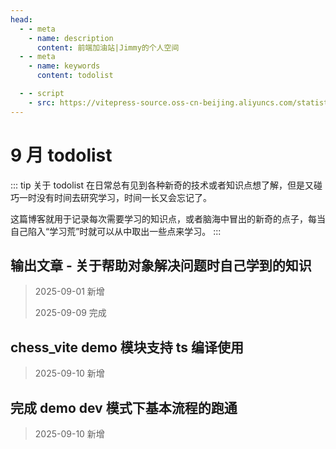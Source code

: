 ```yaml
---
head:
  - - meta
    - name: description
      content: 前端加油站|Jimmy的个人空间
  - - meta
    - name: keywords
      content: todolist

  - - script
    - src: https://vitepress-source.oss-cn-beijing.aliyuncs.com/statistics.js
---
```


# 9 月 todolist

::: tip 关于 todolist
在日常总有见到各种新奇的技术或者知识点想了解，但是又碰巧一时没有时间去研究学习，时间一长又会忘记了。

这篇博客就用于记录每次需要学习的知识点，或者脑海中冒出的新奇的点子，每当自己陷入“学习荒”时就可以从中取出一些点来学习。
:::

## 输出文章 - 关于帮助对象解决问题时自己学到的知识

> 2025-09-01 新增
>
> 2025-09-09 完成

## chess_vite demo 模块支持 ts 编译使用

> 2025-09-10 新增

## 完成 demo dev 模式下基本流程的跑通

> 2025-09-10 新增
